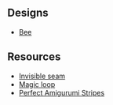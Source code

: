 ## Designs

- [Bee](https://www.crochet365knittoo.com/crochet-bee/)

## Resources

- [Invisible seam](https://www.crochet365knittoo.com/how-to-crochet-an-invisible-seamless-join/)
- [Magic loop](https://thewoobles.com/pages/crochet-magic-loop)
- [Perfect Amigurumi Stripes](https://www.youtube.com/watch?v=hetvd3B0IPY)